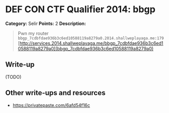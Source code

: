 # DEF CON CTF Qualifier 2014: bbgp

**Category:** Selir
**Points:** 2
**Description:**

> Pwn my router
> `bbgp_7cdbfdae936b3c6ed10588119a8279a0.2014.shallweplayaga.me:179`
> [http://services.2014.shallweplayaga.me/bbgp_7cdbfdae936b3c6ed10588119a8279a0](bbgp_7cdbfdae936b3c6ed10588119a8279a0)

## Write-up

(TODO)

## Other write-ups and resources

* <https://privatepaste.com/6afd54f16c>
